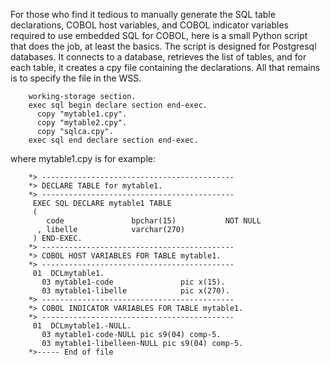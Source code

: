 For those who find it tedious to manually generate the SQL table declarations, COBOL host variables, and COBOL indicator variables required to use embedded SQL for COBOL, here is a small Python script that does the job, at least the basics.
The script is designed for Postgresql databases.
It connects to a database, retrieves the list of tables, and for each table, it creates a cpy file containing the declarations.
All that remains is to specify the file in the WSS.

        working-storage section.
        exec sql begin declare section end-exec.
          copy "mytable1.cpy".
          copy "mytable2.cpy".
          copy "sqlca.cpy".
        exec sql end declare section end-exec.

where mytable1.cpy is for example:

        *> -------------------------------------------
        *> DECLARE TABLE for mytable1.
        *> -------------------------------------------
         EXEC SQL DECLARE mytable1 TABLE
         (
            code               bpchar(15)           NOT NULL
          , libelle            varchar(270)         
         ) END-EXEC.
        *> -------------------------------------------
        *> COBOL HOST VARIABLES FOR TABLE mytable1.
        *> -------------------------------------------
         01  DCLmytable1.
           03 mytable1-code               pic x(15).
           03 mytable1-libelle            pic x(270).
        *> -------------------------------------------
        *> COBOL INDICATOR VARIABLES FOR TABLE mytable1.
        *> -------------------------------------------
         01  DCLmytable1.-NULL.
           03 mytable1-code-NULL pic s9(04) comp-5.
           03 mytable1-libelleen-NULL pic s9(04) comp-5.
        *>----- End of file


